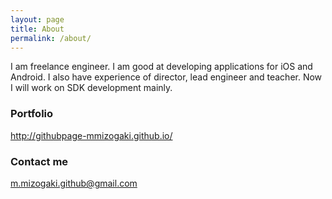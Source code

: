 ```yaml
---
layout: page
title: About
permalink: /about/
---
```


I am freelance engineer.
I am good at developing applications for iOS and Android.
I also have experience of director, lead engineer and teacher.
Now I will work on SDK development mainly.

### Portfolio

http://githubpage-mmizogaki.github.io/


### Contact me

[m.mizogaki.github@gmail.com](mailto:m.mizogaki.github@gmail.com)
